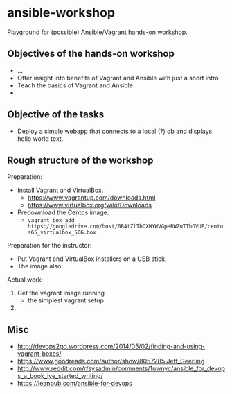 ansible-workshop
================

Playground for (possible) Ansible/Vagrant hands-on workshop. 




Objectives of the hands-on workshop
-----------------------------------

   * ...
   * Offer insight into benefits of Vagrant and Ansible with just a short intro
   * Teach the basics of Vagrant and Ansible
   * 


Objective of the tasks
----------------------

   * Deploy a simple webapp that connects to a local (?) db and displays
     hello world text. 


Rough structure of the workshop
-------------------------------

Preparation:

   * Install Vagrant and VirtualBox.
      * https://www.vagrantup.com/downloads.html
      * https://www.virtualbox.org/wiki/Downloads
   * Predownload the Centos image.
      * `vagrant box add https://googledrive.com/host/0B4tZlTbOXHYWVGpHRWZuTThGVUE/centos65_virtualbox_50G.box`

Preparation for the instructor:
   
   * Put Vagrant and VirtualBox installers on a USB stick.
   * The image also.



Actual work:

   1. Get the vagrant image running
      * the simplest vagrant setup
   2.  



Misc
----

   * http://devops2go.wordpress.com/2014/05/02/finding-and-using-vagrant-boxes/
   * https://www.goodreads.com/author/show/8057285.Jeff_Geerling
   * http://www.reddit.com/r/sysadmin/comments/1uwnyc/ansible_for_devops_a_book_ive_started_writing/
   * https://leanpub.com/ansible-for-devops
   
